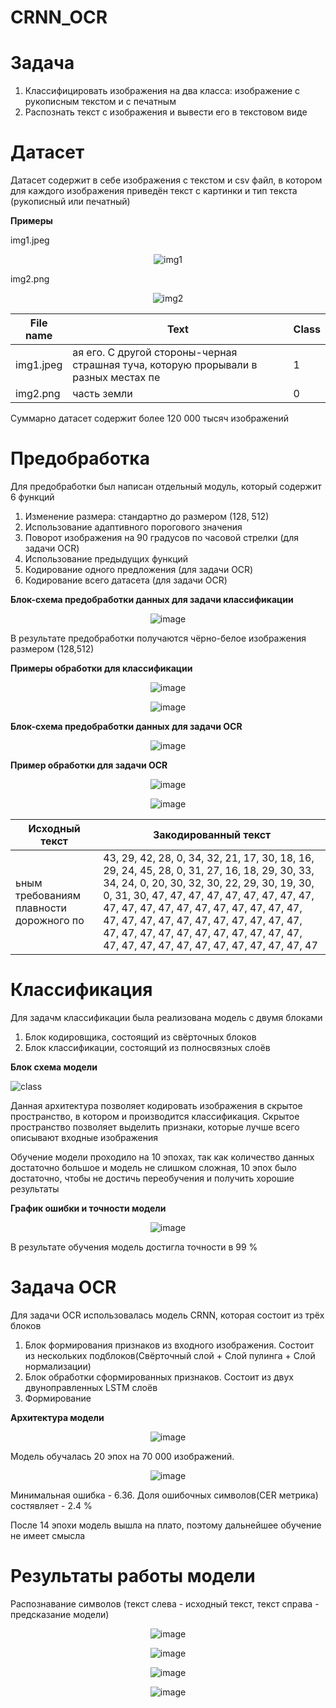 # CRNN_OCR

# **Задача**
1) Классифицировать изображения на два класса: изображение с рукописным текстом и с печатным
2) Распознать текст с изображения и вывести его в текстовом виде

# **Датасет**

Датасет содержит в себе изображения с текстом и csv файл, в котором для каждого изображения приведён текст с картинки и тип текста (рукописный или печатный)

**Примеры**

img1.jpeg
<div align="center">
  
![img1](https://github.com/user-attachments/assets/3d7480c3-5b2e-4f7b-9490-a3b2860bc72b)

</div>

img2.png
<div align="center">
  
![img2](https://github.com/user-attachments/assets/0c177ccb-041b-4810-b90d-7d91091a876c)

</div>

<div align="center">

File name | Text | Class |
--- | --- | --- |
img1.jpeg | ая его. С другой стороны-черная страшная туча, которую прорывали в разных местах пе | 1 |
img2.png | часть земли | 0 |

</div>

Суммарно датасет содержит более 120 000 тысяч изображений

# Предобработка 

Для предобработки был написан отдельный модуль, который содержит 6 функций
1. Изменение размера: стандартно до размером (128, 512)
2. Использование адаптивного порогового значения
3. Поворот изображения на 90 градусов по часовой стрелки (для задачи OCR)
4. Использование предыдущих функций
5. Кодирование одного предложения (для задачи OCR)
6. Кодирование всего датасета (для задачи OCR)

**Блок-схема предобработки данных для задачи классификации**
<div align="center">
  
![image](https://github.com/user-attachments/assets/2e248ed6-654a-4b6b-99ce-35887d415c71)

</div>

В результате предобработки получаются чёрно-белое изображения размером (128,512)

**Примеры обработки для классификации**

<div align="center">
  
![image](https://github.com/user-attachments/assets/9f4cc841-43d0-4903-8b8d-9e1cc813d525)

![image](https://github.com/user-attachments/assets/5944f790-c81d-43b6-82ec-8b915b69ce24)

</div>

**Блок-схема предобработки данных для задачи OCR**

<div align="center">

![image](https://github.com/user-attachments/assets/958c4a3b-1f82-4ee6-8f90-06700e1201ec)

</div>

**Пример обработки для задачи OCR**

<div align="center">

![image](https://github.com/user-attachments/assets/7fe0e0dd-fcaf-4979-aa12-49eca685e4e3)

![image](https://github.com/user-attachments/assets/718c22ae-3cf0-467f-ae2e-66172394a3eb)

</div>

Исходный текст | Закодированный текст |
--- | --- |
ьным требованиям плавности дорожного по | 43, 29, 42, 28,  0, 34, 32, 21, 17, 30, 18, 16, 29, 24, 45, 28,  0, 31, 27, 16, 18, 29, 30, 33, 34, 24,  0, 20, 30, 32, 30, 22, 29, 30, 19, 30,  0, 31, 30, 47, 47, 47, 47, 47, 47, 47, 47, 47, 47, 47, 47, 47, 47, 47, 47, 47, 47, 47, 47, 47, 47, 47, 47, 47, 47, 47, 47, 47, 47, 47, 47, 47, 47, 47, 47, 47, 47, 47, 47, 47, 47, 47, 47, 47, 47, 47, 47, 47, 47, 47, 47, 47, 47 |



# **Классификация**

Для задачм классификации была реализована модель с двумя блоками
1) Блок кодировщика, состоящий из свёрточных блоков
2) Блок классификации, состоящий из полносвязных слоёв

**Блок схема модели**

![class](https://github.com/user-attachments/assets/26ba58da-5b03-4cb0-8f50-4cff8c8bca50)

Данная архитектура позволяет кодировать изображения в скрытое пространство, в котором и производится классификация. Скрытое пространство позволяет выделить признаки, которые лучше всего описывают входные изображения

Обучение модели проходило на 10 эпохах, так как количество данных достаточно большое и модель не слишком сложная, 10 эпох было достаточно, чтобы не достичь переобучения и получить хорошие результаты

**График ошибки и точности модели**

<div align="center">

![image](https://github.com/user-attachments/assets/59dca864-f423-4e01-917d-d182292c1e30)

</div>

В результате обучения модель достигла точности в 99 % 

# **Задача OCR**

Для задачи OCR использовалась модель CRNN, которая состоит из трёх блоков
1) Блок формирования признаков из входного изображения. Состоит из нескольких подблоков(Свёрточный слой + Слой пулинга + Слой нормализации)
2) Блок обработки сформированных признаков. Состоит из двух двуноправленных LSTM слоёв
3) Формирование 

**Архитектура модели**
<div align="center">

![image](https://github.com/user-attachments/assets/d271ae0b-3c34-4373-aa42-c162dfb60f7c)

</div>

Модель обучалась 20 эпох на 70 000 изображений.

<div align="center">

![image](https://github.com/user-attachments/assets/0e8c3ce1-7058-44f0-b939-429592fd9bb3)

</div>

Минимальная ошибка - 6.36. Доля ошибочных символов(CER метрика) состявляет - 2.4 %

После 14 эпохи модель вышла на плато, поэтому дальнейшее обучение не имеет смысла


# **Результаты работы модели**
Распознавание символов (текст слева - исходный текст, текст справа - предсказание модели)

<div align="center">

![image](https://github.com/user-attachments/assets/aa20806a-c53c-4281-8d7e-cdc49387cd98)

![image](https://github.com/user-attachments/assets/e2aaf405-23a9-4d44-a8c2-822b756c1480)

![image](https://github.com/user-attachments/assets/920053d7-7d83-43db-a7a6-b816fefe862b)

![image](https://github.com/user-attachments/assets/13b901bc-d26f-4b43-a08c-2498485f9bc0)

</div>






